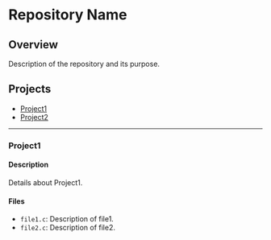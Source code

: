 # Repository Name

## Overview
Description of the repository and its purpose.

## Projects
- [Project1](common_core/project1)
- [Project2](common_core/project2)

---

### Project1
#### Description
Details about Project1.

#### Files
- `file1.c`: Description of file1.
- `file2.c`: Description of file2.
